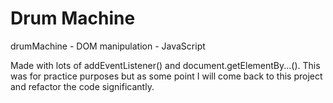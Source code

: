 # Drum Machine

drumMachine - DOM manipulation - JavaScript

Made with lots of addEventListener() and document.getElementBy...(). This was for practice purposes but as some point I will come back to this project
and refactor the code significantly. 
